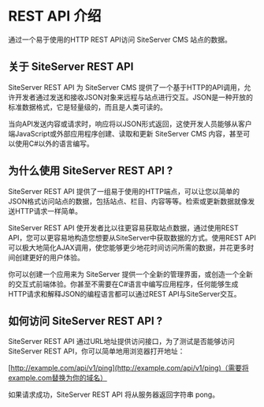 # REST API 介绍

通过一个易于使用的HTTP REST API访问 SiteServer CMS 站点的数据。

## 关于 SiteServer REST API

SiteServer REST API 为 SiteServer CMS 提供了一个基于HTTP的API调用，允许开发者通过发送和接收JSON对象来远程与站点进行交互。JSON是一种开放的标准数据格式，它是轻量级的，而且是人类可读的。

当向API发送内容或请求时，响应将以JSON形式返回，这使开发人员能够从客户端JavaScript或外部应用程序创建、读取和更新 SiteServer CMS 内容，甚至可以使用C#以外的语言编写。

## 为什么使用 SiteServer REST API ?

SiteServer REST API 提供了一组易于使用的HTTP端点，可以让您以简单的JSON格式访问站点的数据，包括站点、栏目、内容等等。检索或更新数据就像发送HTTP请求一样简单。

SiteServer REST API 使开发者比以往更容易获取站点数据，通过使用REST API，您可以更容易地构造您想要从SiteServer中获取数据的方式。使用REST API可以极大地简化AJAX调用，使您能够更少地花时间访问所需的数据，并花更多时间创建更好的用户体验。

你可以创建一个应用来为 SiteServer 提供一个全新的管理界面，或创造一个全新的交互式前端体验。你甚至不需要在C#语言中编写应用程序，任何能够生成HTTP请求和解释JSON的编程语言都可以通过REST API与SiteServer交互。

## 如何访问 SiteServer REST API ?

SiteServer REST API 通过URL地址提供访问接口，为了测试是否能够访问 SiteServer REST API，你可以简单地用浏览器打开地址：

[http://example.com/api/v1/ping](http://example.com/api/v1/ping)（需要将example.com替换为你的域名）

如果请求成功，SiteServer REST API 将从服务器返回字符串 pong。